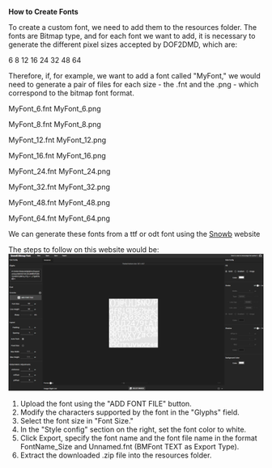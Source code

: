**How to Create Fonts**

To create a custom font, we need to add them to the resources folder. The fonts are Bitmap type, and for each font we want to add, it is necessary to generate the different pixel sizes accepted by DOF2DMD, which are:

6
8
12
16
24
32
48
64

Therefore, if, for example, we want to add a font called "MyFont," we would need to generate a pair of files for each size - the .fnt and the .png - which correspond to the bitmap font format.

MyFont_6.fnt
MyFont_6.png

MyFont_8.fnt
MyFont_8.png

MyFont_12.fnt
MyFont_12.png

MyFont_16.fnt
MyFont_16.png

MyFont_24.fnt
MyFont_24.png

MyFont_32.fnt
MyFont_32.png

MyFont_48.fnt
MyFont_48.png

MyFont_64.fnt
MyFont_64.png


We can generate these fonts from a ttf or odt font using the [Snowb](https://snowb.org/) website


The steps to follow on this website would be:
![snowb](snowb_1.png)

1. Upload the font using the "ADD FONT FILE" button.
2. Modify the characters supported by the font in the "Glyphs" field.
3. Select the font size in "Font Size."
4. In the "Style config" section on the right, set the font color to white.
5. Click Export, specify the font name and the font file name in the format FontName_Size and Unnamed.fnt (BMFont TEXT as Export Type).
6. Extract the downloaded .zip file into the resources folder.

